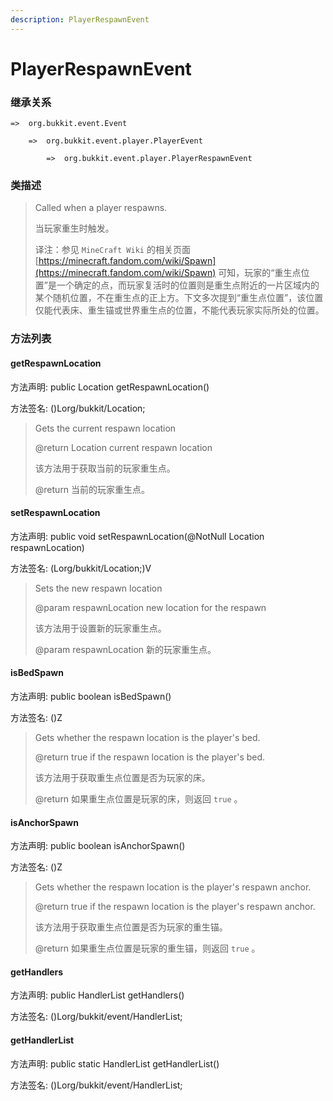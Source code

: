 ```yaml
---
description: PlayerRespawnEvent
---
```


# PlayerRespawnEvent

### 继承关系

    =>  org.bukkit.event.Event

        =>  org.bukkit.event.player.PlayerEvent

            =>  org.bukkit.event.player.PlayerRespawnEvent

### 类描述

> Called when a player respawns.
>
>
> 
> 当玩家重生时触发。
>
>
> 
> 译注：参见 `MineCraft Wiki` 的相关页面 [https://minecraft.fandom.com/wiki/Spawn](https://minecraft.fandom.com/wiki/Spawn) 可知，玩家的“重生点位置”是一个确定的点，而玩家复活时的位置则是重生点附近的一片区域内的某个随机位置，不在重生点的正上方。下文多次提到“重生点位置”，该位置仅能代表床、重生锚或世界重生点的位置，不能代表玩家实际所处的位置。

### 方法列表

#### getRespawnLocation

方法声明: public Location getRespawnLocation()

方法签名: ()Lorg/bukkit/Location;

> Gets the current respawn location
>
> @return Location current respawn location
>
>
> 
> 该方法用于获取当前的玩家重生点。
>
> @return 当前的玩家重生点。

#### setRespawnLocation

方法声明: public void setRespawnLocation(@NotNull Location respawnLocation)

方法签名: (Lorg/bukkit/Location;)V

> Sets the new respawn location
>
> @param respawnLocation new location for the respawn
>
>
> 
> 该方法用于设置新的玩家重生点。
>
> @param respawnLocation 新的玩家重生点。

#### isBedSpawn

方法声明: public boolean isBedSpawn()

方法签名: ()Z

> Gets whether the respawn location is the player's bed.
>
> @return true if the respawn location is the player's bed.
>
>
> 
> 该方法用于获取重生点位置是否为玩家的床。
>
> @return 如果重生点位置是玩家的床，则返回 `true` 。

#### isAnchorSpawn

方法声明: public boolean isAnchorSpawn()

方法签名: ()Z

> Gets whether the respawn location is the player's respawn anchor.
>
> @return true if the respawn location is the player's respawn anchor.
>
>
> 
> 该方法用于获取重生点位置是否为玩家的重生锚。
>
> @return 如果重生点位置是玩家的重生锚，则返回 `true` 。

#### getHandlers

方法声明: public HandlerList getHandlers()

方法签名: ()Lorg/bukkit/event/HandlerList;

#### getHandlerList

方法声明: public static HandlerList getHandlerList()

方法签名: ()Lorg/bukkit/event/HandlerList;